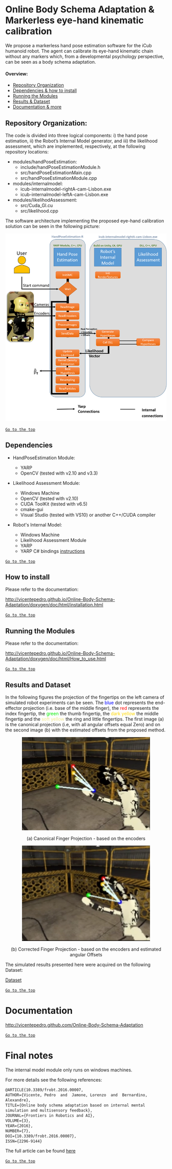 # Online Body Schema Adaptation & Markerless eye-hand kinematic calibration

We propose a markerless hand pose estimation software for the iCub humanoid robot. 
The agent can calibrate its eye-hand kinematic chain without any markers which, from a developmental psychology perspective, can be seen as a body schema adaptation.

#### Overview:
- [Repository Organization](#repository-organization)
- [Dependencies & how to install](#dependencies)
- [Running the Modules](#running-the-modules)
- [Results & Dataset](#results-and-dataset)
- [Documentation & more](#documentation)

## Repository Organization:
The code is divided into three logical components: i) the hand pose estimation, ii) the Robot’s Internal Model generator, and iii) the likelihood assessment, which are implemented, respectively, at the following repository locations:
- modules/handPoseEstimation:
   - include/handPoseEstimationModule.h
   - src/handPoseEstimationMain.cpp
   - src/handPoseEstimationModule.cpp
- modules/internalmodel:
   - icub-internalmodel-rightA-cam-Lisbon.exe
   - icub-internalmodel-leftA-cam-Lisbon.exe
- modules/likelihodAssessment:
   - src/Cuda_Gl.cu
   - src/likelihood.cpp

The software architecture implementing the proposed eye-hand calibration solution can be seen in the following picture:

<p align="center" > <img src="./images/UML_robot.png" width=600 > </p>

[`Go to the top`](#online-body-schema-adaptation--markerless-eye-hand-kinematic-calibration)
## Dependencies
- HandPoseEstimation Module:
  - YARP
  - OpenCV (tested with v2.10 and v3.3)

- Likelihood Assessment Module:

  - Windows Machine
  - OpenCV (tested with v2.10)
  - CUDA ToolKit (tested with v6.5)
  - cmake-gui
  - Visual Studio (tested with VS10) or another C++/CUDA compiler

- Robot's Internal Model:
  - Windows Machine
  - Likelihood Assessment Module
  - YARP
  - YARP C# bindings [instructions](http://www.yarp.it/yarp_swig.html#yarp_swig_windows )

[`Go to the top`](#online-body-schema-adaptation--markerless-eye-hand-kinematic-calibration)

## How to install

Please refer to the documentation:

http://vicentepedro.github.io/Online-Body-Schema-Adaptation/doxygen/doc/html/installation.html

[`Go to the top`](#online-body-schema-adaptation--markerless-eye-hand-kinematic-calibration)

## Running the Modules

Please refer to the documentation:

http://vicentepedro.github.io/Online-Body-Schema-Adaptation/doxygen/doc/html/How_to_use.html

[`Go to the top`](#online-body-schema-adaptation--markerless-eye-hand-kinematic-calibration)
## Results and Dataset

In the following figures the projection of the fingertips on the left camera of simulated robot experiments can be seen. The <font color="blue"> blue </font> dot represents the end-effector projection (i.e. base of the middle finger), the  <font color="red">red </font> represents the index fingertip, the <font color="gree"> green </font> the thumb fingertip, the <font color="gold"> dark yellow </font> the middle fingertip and the <font color="Khaki"> soft yellow </font>the ring and little fingertips.
The first image (a) is the canonical projection (i.e, with all angular offsets equal Zero) and on the second image (b) with the estimated offsets from the proposed method.

<p align="center" > <img src="./images/canonical_sim.png" width=400 > </p>
<p align="center" >(a) Canonical Finger Projection - based on the encoders</p>
<p align="center" > <img src="./images/corrected_sim.png" width=400 > </p>
<p align="center" >(b) Corrected Finger Projection - based on the encoders and estimated angular Offsets</p>

The simulated results presented here were acquired on the following Dataset:

[Dataset](https://github.com/vicentepedro/eyeHandCalibrationDataset-Sim)

[`Go to the top`](#online-body-schema-adaptation--markerless-eye-hand-kinematic-calibration)

# Documentation
http://vicentepedro.github.com/Online-Body-Schema-Adaptation 

[`Go to the top`](#online-body-schema-adaptation--markerless-eye-hand-kinematic-calibration)

# Final notes

The internal model module only runs on windows machines.

For more details see the following references:

    @ARTICLE{10.3389/frobt.2016.00007,
    AUTHOR={Vicente, Pedro  and  Jamone, Lorenzo  and  Bernardino, Alexandre},
    TITLE={Online body schema adaptation based on internal mental simulation and multisensory feedback},
    JOURNAL={Frontiers in Robotics and AI},
    VOLUME={3},
    YEAR={2016},
    NUMBER={7},
    DOI={10.3389/frobt.2016.00007},
    ISSN={2296-9144}
    
The full article can be found [here](https://doi.org/10.3389/frobt.2016.00007)

[`Go to the top`](#online-body-schema-adaptation--markerless-eye-hand-kinematic-calibration)
